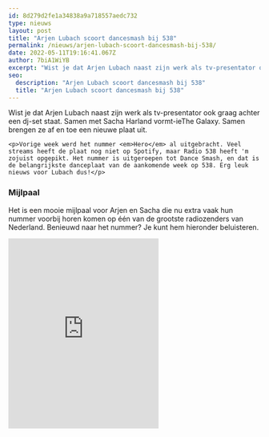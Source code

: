 ```yaml
---
id: 8d279d2fe1a34838a9a718557aedc732
type: nieuws
layout: post
title: "Arjen Lubach scoort dancesmash bij 538"
permalink: /nieuws/arjen-lubach-scoort-dancesmash-bij-538/
date: 2022-05-11T19:16:41.067Z
author: 7biA1WiYB
excerpt: "Wist je dat Arjen Lubach naast zijn werk als tv-presentator ook graag achter een dj-set staat. Samen met Sacha Harland vormt-ieThe Galaxy. Samen brengen ze af en toe een nieuwe plaat uit.  "
seo:
  description: "Arjen Lubach scoort dancesmash bij 538"
  title: "Arjen Lubach scoort dancesmash bij 538"
---
```

Wist je dat Arjen Lubach naast zijn werk als tv-presentator ook graag achter een dj-set staat. Samen met Sacha Harland vormt-ieThe Galaxy. Samen brengen ze af en toe een nieuwe plaat uit.  

    <p>Vorige week werd het nummer <em>Hero</em> al uitgebracht. Veel streams heeft de plaat nog niet op Spotify, maar Radio 538 heeft 'm zojuist opgepikt. Het nummer is uitgeroepen tot Dance Smash, en dat is de belangrijkste danceplaat van de aankomende week op 538. Erg leuk nieuws voor Lubach dus!</p>
<h3>Mijlpaal</h3>
<p>Het is een mooie mijlpaal voor Arjen en Sacha die nu extra vaak hun nummer voorbij horen komen op één van de grootste radiozenders van Nederland. Benieuwd naar het nummer? Je kunt hem hieronder beluisteren.</p>
<p><iframe allow="encrypted-media" allowtransparency="true" src="https://open.spotify.com/embed?uri=spotify%3Atrack%3A7N3IN2DYzGPJR8HubTrEHB" width="300" height="380" frameborder="0"></iframe></p>  
